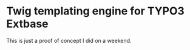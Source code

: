 Twig templating engine for TYPO3 Extbase
========================================

This is just a proof of concept I did on a weekend.

